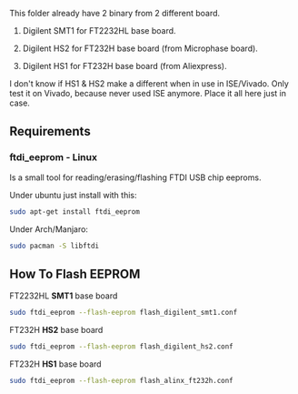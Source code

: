 This folder already have 2 binary from 2 different board.

1. Digilent SMT1 for FT2232HL base board.

2. Digilent HS2 for FT232H base board (from Microphase board).

3. Digilent HS1 for FT232H base board (from Aliexpress).

I don't know if HS1 & HS2 make a different when in use in ISE/Vivado. Only test it on Vivado, because never used ISE anymore. Place it all here just in case. 

## Requirements

### ftdi_eeprom - Linux

Is a small tool for reading/erasing/flashing FTDI USB chip eeproms.

Under ubuntu just install with this:

```bash
sudo apt-get install ftdi_eeprom
```

Under Arch/Manjaro:

```bash
sudo pacman -S libftdi
```

## How To Flash EEPROM

FT2232HL **SMT1** base board

```bash
sudo ftdi_eeprom --flash-eeprom flash_digilent_smt1.conf
```

FT232H **HS2** base board 

```bash
sudo ftdi_eeprom --flash-eeprom flash_digilent_hs2.conf
```

FT232H **HS1** base board

```bash
sudo ftdi_eeprom --flash-eeprom flash_alinx_ft232h.conf
```
